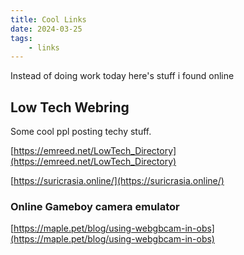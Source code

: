 ```yaml
---
title: Cool Links
date: 2024-03-25
tags:
    - links
---
```

Instead of doing work today here's stuff i found online

## Low Tech Webring
Some cool ppl posting techy stuff.

[https://emreed.net/LowTech_Directory](https://emreed.net/LowTech_Directory)

[https://suricrasia.online/](https://suricrasia.online/)

### Online Gameboy camera emulator
[https://maple.pet/blog/using-webgbcam-in-obs](https://maple.pet/blog/using-webgbcam-in-obs)
